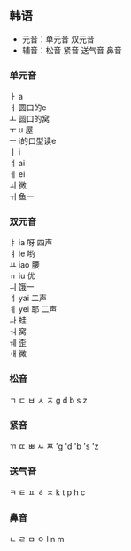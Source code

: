 ## 韩语
- 元音：单元音 双元音
- 辅音：松音 紧音 送气音 鼻音
### 单元音
ㅏ a  
ㅓ 圆口的e  
ㅗ 圆口的窝  
ㅜ u 屋  
ㅡ i的口型读e   
ㅣ i  
ㅒ ai  
ㅔ ei  
ㅚ 微  
ㅟ 鱼一  
### 双元音
ㅑ ia 呀 四声  
ㅕ ie 哟  
ㅛ iao 腰  
ㅠ iu 优  
ㅢ 饿一  
ㅒ yai 二声  
ㅖ yei 耶 二声  
ㅘ 蛙  
ㅝ 窝  
ㅞ 歪  
ㅙ 微  
### 松音
ㄱ  ㄷ  ㅂ  ㅅ  ㅈ
g   d  b   s  z
### 紧音
ㄲ  ㄸ  ㅃ  ㅆ  ㅉ
'g 'd  'b 's  'z
### 送气音
ㅋ  ㅌ  ㅍ  ㅎ  ㅊ
k   t  p   h  c
### 鼻音
ㄴ  ㄹ  ㅁ  ㅇ
l   n  m